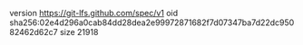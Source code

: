 version https://git-lfs.github.com/spec/v1
oid sha256:02e4d296a0cab84dd28dea2e99972871682f7d07347ba7d22dc95082462d62c7
size 21918
